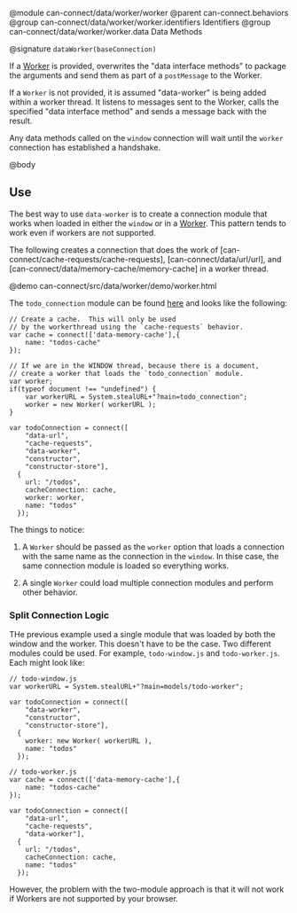 @module can-connect/data/worker/worker
@parent can-connect.behaviors
@group can-connect/data/worker/worker.identifiers Identifiers
@group can-connect/data/worker/worker.data Data Methods

@signature `dataWorker(baseConnection)`

If a [Worker](https://developer.mozilla.org/en-US/docs/Web/API/Web_Workers_API/Using_web_workers)
is provided, overwrites the "data interface methods" to package the arguments and send them as
part of a `postMessage` to the Worker.


If a `Worker` is not provided, it is assumed "data-worker" is being added
within a worker thread.  It listens to messages sent to the Worker, calls the specified "data interface method"
and sends a message back with the result.

Any data methods called on the `window` connection will wait until the `worker` connection
has established a handshake.

@body

## Use

The best way to use `data-worker` is to create a connection module that works when loaded in
either the `window` or in a [Worker](https://developer.mozilla.org/en-US/docs/Web/API/Web_Workers_API/Using_web_workers).
This pattern tends to work even if workers are not supported.

The following creates a connection that does the work of [can-connect/cache-requests/cache-requests],
[can-connect/data/url/url], and [can-connect/data/memory-cache/memory-cache] in a worker thread.  

@demo can-connect/src/data/worker/demo/worker.html

The `todo_connection` module can be found [here](https://github.com/canjs/can-connect/blob/master/src/data/worker/demo/todo_connection.js)
and looks like the following:


```
// Create a cache.  This will only be used
// by the workerthread using the `cache-requests` behavior.
var cache = connect(['data-memory-cache'],{
	name: "todos-cache"
});

// If we are in the WINDOW thread, because there is a document,
// create a worker that loads the `todo_connection` module.
var worker;
if(typeof document !== "undefined") {
	var workerURL = System.stealURL+"?main=todo_connection";
	worker = new Worker( workerURL );
}

var todoConnection = connect([
	"data-url",
	"cache-requests",
	"data-worker",
	"constructor",
	"constructor-store"],
  {
    url: "/todos",
    cacheConnection: cache,
    worker: worker,
    name: "todos"
  });
```



The things to notice:

1. A `Worker` should be passed as the `worker` option
that loads a connection with the same name as the connection in the `window`.  In thise case, the same
connection module is loaded so everything works.

2. A single `Worker` could load multiple connection modules and perform other behavior.  

### Split Connection Logic

THe previous example used a single module that was loaded by both the window and the worker.
This doesn't have to be the case.  Two different modules could be used.  For example, `todo-window.js` and
`todo-worker.js`.  Each might look like:

```
// todo-window.js
var workerURL = System.stealURL+"?main=models/todo-worker";

var todoConnection = connect([
	"data-worker",
	"constructor",
	"constructor-store"],
  {
    worker: new Worker( workerURL ),
    name: "todos"
  });
```

```
// todo-worker.js
var cache = connect(['data-memory-cache'],{
	name: "todos-cache"
});

var todoConnection = connect([
	"data-url",
	"cache-requests",
	"data-worker"],
  {
    url: "/todos",
    cacheConnection: cache,
    name: "todos"
  });
```

However, the problem with the two-module approach is that it will not work
if Workers are not supported by your browser.
